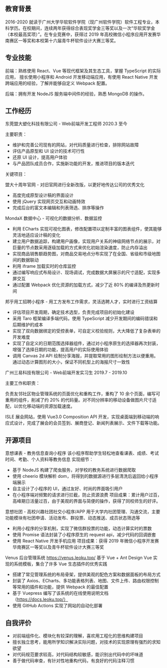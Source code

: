 ## 教育背景

2016-2020 就读于广州大学华软软件学院（现广州软件学院）软件工程专业，本科学历。在校期间，连续两年获得综合表现奖学金三等奖以及一次“华软奖学金（本校最高奖项）”。在专业竞赛中，获得过 2019 年高校微信小程序应用开发赛华南赛区一等奖和本校第十六届青牛杯软件设计大赛三等奖。


## 专业技能

前端：熟练使用 React、Vue 等现代框架及其生态工具，掌握 TypeScript 的实际应用， 擅长使用小程序和 Android 开发移动端应用，有使用 React Native 开发跨端应用的经验，了解并能够自定义 Webpack 配置。

后端：拥有开发 NodeJS 服务端中间件的经验，熟悉 MongoDB 的操作。


## 工作经历

东莞盟大塑化科技有限公司 - Web前端开发工程师 2020.3 至今

主要职责：

* 维护和完善公司现有的网站，对代码质量进行检查，排除网站故障
* 评估产品原型和 UI 设计的技术可行性
* 还原 UI 设计，提高用户体验
* 与产品团队成员合作，实施新功能的开发，推进项目的版本迭代

关键项目：

盟大十周年官网 - 对旧官网进行全新改版，以更好地传达公司的优秀文化
* 高度完成原型设计稿的界面设计
* 使用 jQuery 实现网页交互和动画特效
* 完成后台的富文本编辑和列表筛选、排序等操作

MondaX 数据中心 - 可视化的数据分析、数据监控
* 利用 ECharts 实现可视化图表，修改配置项以定制丰富的图表组件，使其能够灵活地适应设计稿的变化
* 建立用户数据追踪，构建用户画像，实现用户关系的神级网络节点的展示，对巨量的节点数采用逐级加载的方式来优化初始渲染速度，防止内存溢出
* 实现商品销售额趋势图，对商品交易地点分布实现了在全国、省级和市级地图间的数据联动
* 利用 iframe 加载实时的仓库监控
* 通过编写响应式布局设计、现场调试，完成数据大屏展示的尺寸适配，实现多屏交互
* 通过配置 Webpack 优化资源的加载方式，减少了近 80% 的编译及热更新时间

邦乎用工招聘小程序 - 用工方发布工作需求，灵活选聘人才，实时进行工资结算
* 评估项目开发周期，确定技术选型，负责完成项目的初始化建设
* 采用 Taro 框架编译多端代码，使用 TypeScript 减少开发期间的编码错误和后期维护的成本
* 实现了双向数据绑定的受控表单，可自定义校验规则，大大降低了复杂表单的开发难度
* 实现了自定义的日期范围选择器组件，通过对小程序原生的选择器再次封装，增强了选择日期的功能，提高用户的实际使用体验
* 调用 Canvas 2d API 绘制分享海报，并提取常用的图形绘制方法以便重用。通过动态计算图形的大小，保证不同机型上的海报尺寸一致性

广州三易科技有限公司 - Web前端开发实习生 2019.7 - 2019.10

主要工作和职责：

负责友邻社区物业管理系统的页面优化和重构工作，重构了 10 余个页面，编写可重用的组件，削减了约 20% 的代码量。对不同分辨率的移动设备做图片尺寸适配，以优化移动端的资源加载速度。

ISLE 展会网站，使用 Vue3.0 Composition API 开发，实现桌面端到移动端的响应式设计，完成了展会的会员签到、展商登记、新闻列表展示、文件下载等功能。


## 开源项目

意想课表 - 教务信息查询小程序
该小程序帮助学生轻松地查看课表、成绩、考试时间、考勤、个人资料等教务信息
实现细节：
* 基于 NodeJS 构建了爬虫服务，对学校的教务系统进行数据爬取
* 使用 cheerio 模块解析 dom，将得到的数据源进行多层清洗后返回给小程序端展示
* 自主设计了小程序的 UI，通过友好、时尚的界面吸引用户
* 在小程序端对频繁的请求进行拦截，防止资源浪费
项目成果：累计用户过百，高峰期日活量过百，由于美观的界面与简便的操作，获得了同校师生的好评。

意想社团 - 高校兴趣社团社交小程序/APP
用于大学内社团管理、沟通交流，主要功能模块有社团申请、活动发布、群投票、动态推送、成员状态筛选等
* 利用小程序的分享机制，实现了微信群投票的功能，动态计算实时的票数
* 使用 Promise 语法封装了小程序原生的 request api，减少代码的回调嵌套
* 使用 React Native 开发手机应用
项目成果：获得 2019 年微信小程序开发赛华南赛区一等奖以及青牛杯软件设计大赛三等奖

Venus 后台管理系统 https://venus.leoku.top/
基于 Vue + Ant Design Vue 实现的系统模板，集合了许多 Vue 生态插件的优秀实践
* 搭建了常见管理系统的布局骨架，提供美观的配色方案和数据面板的布局方式
* 封装了 Axios、ECharts、多功能表格列表、地图、文件上传、路由权限控制等常用的插件和功能，提供 Webpack 的最佳配置
* 基于 Vuepress 编写了该系统的在线使用说明文档（https://docs.leoku.top/）
* 使用 GitHub Actions 实现了网站的自动化部署

## 自我评价

* 对前端组件化、模块化有较深的理解，喜欢用工程化的思维构建项目
* 擅长独立思考，能用所学知识解决实际问题，对技术的实现原理有强烈的求知欲望
* 对代码规范要求较高，对代码结构较敏感，能识别出代码中的坏味道
* 善于做代码审查，有针对性地重构代码，有良好的代码注释习惯
